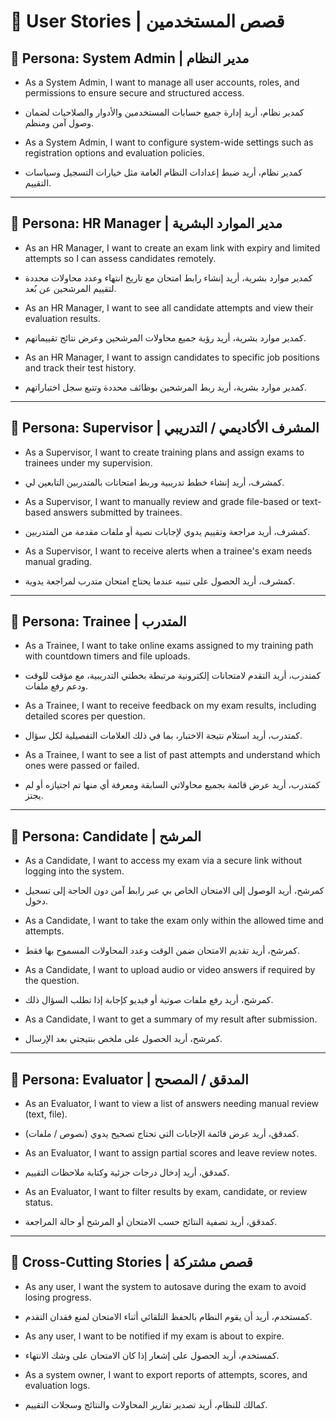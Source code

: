 
# 👥 User Stories | قصص المستخدمين

## 📌 Persona: System Admin | مدير النظام

- As a System Admin, I want to manage all user accounts, roles, and permissions to ensure secure and structured access.
- كمدير نظام، أريد إدارة جميع حسابات المستخدمين والأدوار والصلاحيات لضمان وصول آمن ومنظم.

- As a System Admin, I want to configure system-wide settings such as registration options and evaluation policies.
- كمدير نظام، أريد ضبط إعدادات النظام العامة مثل خيارات التسجيل وسياسات التقييم.

---

## 📌 Persona: HR Manager | مدير الموارد البشرية

- As an HR Manager, I want to create an exam link with expiry and limited attempts so I can assess candidates remotely.
- كمدير موارد بشرية، أريد إنشاء رابط امتحان مع تاريخ انتهاء وعدد محاولات محددة لتقييم المرشحين عن بُعد.

- As an HR Manager, I want to see all candidate attempts and view their evaluation results.
- كمدير موارد بشرية، أريد رؤية جميع محاولات المرشحين وعرض نتائج تقييماتهم.

- As an HR Manager, I want to assign candidates to specific job positions and track their test history.
- كمدير موارد بشرية، أريد ربط المرشحين بوظائف محددة وتتبع سجل اختباراتهم.

---

## 📌 Persona: Supervisor | المشرف الأكاديمي / التدريبي

- As a Supervisor, I want to create training plans and assign exams to trainees under my supervision.
- كمشرف، أريد إنشاء خطط تدريبية وربط امتحانات بالمتدربين التابعين لي.

- As a Supervisor, I want to manually review and grade file-based or text-based answers submitted by trainees.
- كمشرف، أريد مراجعة وتقييم يدوي لإجابات نصية أو ملفات مقدمة من المتدربين.

- As a Supervisor, I want to receive alerts when a trainee's exam needs manual grading.
- كمشرف، أريد الحصول على تنبيه عندما يحتاج امتحان متدرب لمراجعة يدوية.

---

## 📌 Persona: Trainee | المتدرب

- As a Trainee, I want to take online exams assigned to my training path with countdown timers and file uploads.
- كمتدرب، أريد التقدم لامتحانات إلكترونية مرتبطة بخطتي التدريبية، مع مؤقت للوقت ودعم رفع ملفات.

- As a Trainee, I want to receive feedback on my exam results, including detailed scores per question.
- كمتدرب، أريد استلام نتيجة الاختبار، بما في ذلك العلامات التفصيلية لكل سؤال.

- As a Trainee, I want to see a list of past attempts and understand which ones were passed or failed.
- كمتدرب، أريد عرض قائمة بجميع محاولاتي السابقة ومعرفة أي منها تم اجتيازه أو لم يجتز.

---

## 📌 Persona: Candidate | المرشح

- As a Candidate, I want to access my exam via a secure link without logging into the system.
- كمرشح، أريد الوصول إلى الامتحان الخاص بي عبر رابط آمن دون الحاجة إلى تسجيل دخول.

- As a Candidate, I want to take the exam only within the allowed time and attempts.
- كمرشح، أريد تقديم الامتحان ضمن الوقت وعدد المحاولات المسموح بها فقط.

- As a Candidate, I want to upload audio or video answers if required by the question.
- كمرشح، أريد رفع ملفات صوتية أو فيديو كإجابة إذا تطلب السؤال ذلك.

- As a Candidate, I want to get a summary of my result after submission.
- كمرشح، أريد الحصول على ملخص بنتيجتي بعد الإرسال.

---

## 📌 Persona: Evaluator | المدقق / المصحح

- As an Evaluator, I want to view a list of answers needing manual review (text, file).
- كمدقق، أريد عرض قائمة الإجابات التي تحتاج تصحيح يدوي (نصوص / ملفات).

- As an Evaluator, I want to assign partial scores and leave review notes.
- كمدقق، أريد إدخال درجات جزئية وكتابة ملاحظات التقييم.

- As an Evaluator, I want to filter results by exam, candidate, or review status.
- كمدقق، أريد تصفية النتائج حسب الامتحان أو المرشح أو حالة المراجعة.

---

## 🎯 Cross-Cutting Stories | قصص مشتركة

- As any user, I want the system to autosave during the exam to avoid losing progress.
- كمستخدم، أريد أن يقوم النظام بالحفظ التلقائي أثناء الامتحان لمنع فقدان التقدم.

- As any user, I want to be notified if my exam is about to expire.
- كمستخدم، أريد الحصول على إشعار إذا كان الامتحان على وشك الانتهاء.

- As a system owner, I want to export reports of attempts, scores, and evaluation logs.
- كمالك للنظام، أريد تصدير تقارير المحاولات والنتائج وسجلات التقييم.
